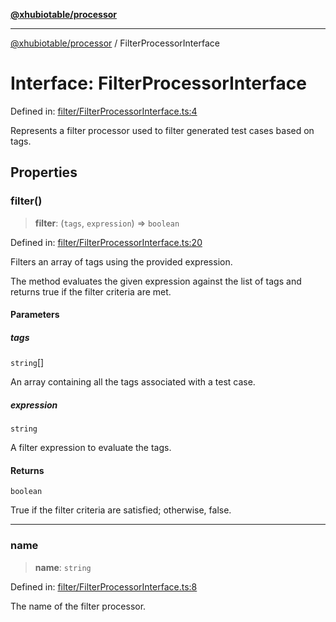 [**@xhubiotable/processor**](../README.md)

***

[@xhubiotable/processor](../globals.md) / FilterProcessorInterface

# Interface: FilterProcessorInterface

Defined in: [filter/FilterProcessorInterface.ts:4](https://github.com/xhubioTable/processor/blob/dd9cd7bf88ca5f4aa82c6b7600a42543cf46c289/src/filter/FilterProcessorInterface.ts#L4)

Represents a filter processor used to filter generated test cases based on tags.

## Properties

### filter()

> **filter**: (`tags`, `expression`) => `boolean`

Defined in: [filter/FilterProcessorInterface.ts:20](https://github.com/xhubioTable/processor/blob/dd9cd7bf88ca5f4aa82c6b7600a42543cf46c289/src/filter/FilterProcessorInterface.ts#L20)

Filters an array of tags using the provided expression.

The method evaluates the given expression against the list of tags
and returns true if the filter criteria are met.

#### Parameters

##### tags

`string`[]

An array containing all the tags associated with a test case.

##### expression

`string`

A filter expression to evaluate the tags.

#### Returns

`boolean`

True if the filter criteria are satisfied; otherwise, false.

***

### name

> **name**: `string`

Defined in: [filter/FilterProcessorInterface.ts:8](https://github.com/xhubioTable/processor/blob/dd9cd7bf88ca5f4aa82c6b7600a42543cf46c289/src/filter/FilterProcessorInterface.ts#L8)

The name of the filter processor.
